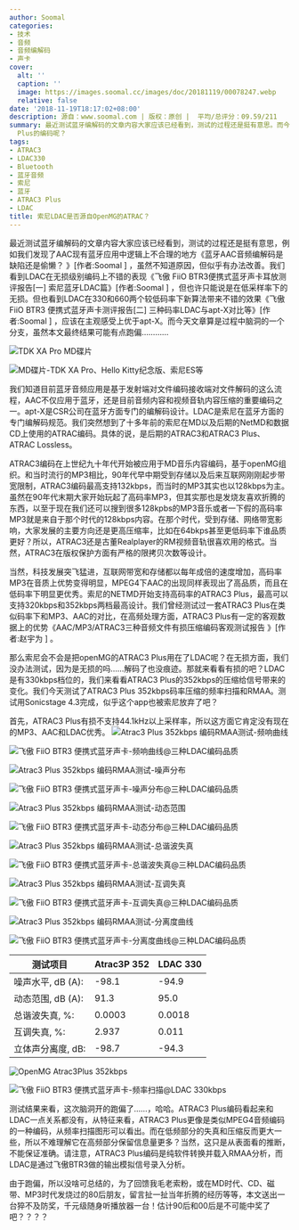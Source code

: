 ```yaml
---
author: Soomal
categories:
- 技术
- 音频
- 音频编解码
- 声卡
cover:
  alt: ''
  caption: ''
  image: https://images.soomal.cc/images/doc/20181119/00078247.webp
  relative: false
date: '2018-11-19T18:17:02+08:00'
description: 源自：www.soomal.com | 版权：原创 |  平均/总评分：09.59/211
summary: 最近测试蓝牙编解码的文章内容大家应该已经看到，测试的过程还是挺有意思。而今天文章算是过程中脑洞的一个分支，索尼的LDAC会不会来源于ATRAC3
  Plus的编码呢？
tags:
- ATRAC3
- LDAC330
- Bluetooth
- 蓝牙音频
- 索尼
- 蓝牙
- ATRAC3 Plus
- LDAC
title: 索尼LDAC是否源自OpenMG的ATRAC？
---
```


最近测试蓝牙编解码的文章内容大家应该已经看到，测试的过程还是挺有意思，例如我们发现了AAC现有蓝牙应用中逻辑上不合理的地方《蓝牙AAC音频编解码是缺陷还是偷懒？ 》[作者:Soomal ]
，虽然不知道原因，但似乎有办法改善。我们看到LDAC在无损级别编码上不错的表现《飞傲 FiiO BTR3便携式蓝牙声卡耳放测评报告[一] 索尼蓝牙LDAC篇》[作者:Soomal ]
，但也许只能说是在低采样率下的无损。但也看到LDAC在330和660两个较低码率下新算法带来不错的效果《飞傲 FiiO BTR3 便携式蓝牙声卡测评报告[二] 三种码率LDAC与apt-X对比等》[作者:Soomal ]
，应该在主观感受上优于apt-X。而今天文章算是过程中脑洞的一个分支，虽然本文最终结果可能有点跑偏…………



![TDK XA Pro MD碟片](https://images.soomal.cc/images/doc/20130626/00032718_01.webp)



![MD碟片-TDK XA Pro、Hello Kitty纪念版、索尼ES等](https://images.soomal.cc/images/doc/20130626/00032720_01.webp)



我们知道目前蓝牙音频应用是基于发射端对文件编码接收端对文件解码的这么流程，AAC不仅应用于蓝牙，还是目前音频内容和视频音轨内容压缩的重要编码之一。apt-X是CSR公司在蓝牙方面专门的编解码设计。LDAC是索尼在蓝牙方面的专门编解码规范。我们突然想到了十多年前的索尼在MD以及后期的NetMD和数据CD上使用的ATRAC编码。具体的说，是后期的ATRAC3和ATRAC3 Plus、ATRAC Lossless。

ATRAC3编码在上世纪九十年代开始被应用于MD音乐内容编码，基于openMG组织。和当时流行的MP3相比，90年代早中期受到存储以及后来互联网刚刚起步带宽限制，ATRAC3编码最高支持132kbps，而当时的MP3其实也以128kbps为主。虽然在90年代末期大家开始玩起了高码率MP3，但其实那也是发烧友喜欢折腾的东西，以至于现在我们还可以搜到很多128kpbs的MP3音乐或者一下假的高码率MP3就是来自于那个时代的128kbps内容。在那个时代，受到存储、网络带宽影响，大家发展的主要方向还是更高压缩率，比如在64bkps甚至更低码率下谁品质更好？所以，ATRAC3还是古董Realplayer的RM视频音轨很喜欢用的格式。当然，ATRAC3在版权保护方面有严格的限拷贝次数等设计。

当然，科技发展突飞猛进，互联网带宽和存储都以每年成倍的速度增加，高码率MP3在音质上优势变得明显，MPEG4下AAC的出现同样表现出了高品质，而且在低码率下明显更优秀。索尼的NETMD开始支持高码率的ATRAC3 Plus，最高可以支持320kbps和352kbps两档最高设计。我们曾经测试过一套ATRAC3 Plus在类似码率下和MP3、AAC的对比，在高频处理方面，ATRAC3 Plus有一定的客观数据上的优势《AAC/MP3/ATRAC3三种音频文件有损压缩编码客观测试报告 》[作者:赵宇为 ]
。

那么索尼会不会是把openMG的ATRAC3 Plus用在了LDAC呢？在无损方面，我们没办法测试，因为是无损的吗……解码了也没痕迹。那就来看看有损的吧？LDAC是有330kbps档位的，我们来看看ATRAC3 Plus的352kbps的压缩给信号带来的变化。我们今天测试了ATRAC3 Plus 352kbps码率压缩的频率扫描和RMAA。测试用Sonicstage 4.3完成，似乎这个app也被索尼放弃了吧？

首先，ATRAC3 Plus有损不支持44.1kHz以上采样率，所以这方面它肯定没有现在的MP3、AAC和LDAC优秀。
![Atrac3 Plus 352kbps 编码RMAA测试-频响曲线](https://images.soomal.cc/images/doc/20181119/00078241_01.webp)




![飞傲 FiiO BTR3 便携式蓝牙声卡-频响曲线@三种LDAC编码品质](https://images.soomal.cc/images/doc/20181012/00077366_01.webp)




![Atrac3 Plus 352kbps 编码RMAA测试-噪声分布](https://images.soomal.cc/images/doc/20181119/00078242_01.webp)




![飞傲 FiiO BTR3 便携式蓝牙声卡-噪声分布@三种LDAC编码品质](https://images.soomal.cc/images/doc/20181012/00077367_01.webp)




![Atrac3 Plus 352kbps 编码RMAA测试-动态范围](https://images.soomal.cc/images/doc/20181119/00078243_01.webp)




![飞傲 FiiO BTR3 便携式蓝牙声卡-动态分布@三种LDAC编码品质](https://images.soomal.cc/images/doc/20181012/00077368_01.webp)




![Atrac3 Plus 352kbps 编码RMAA测试-总谐波失真](https://images.soomal.cc/images/doc/20181119/00078244_01.webp)




![飞傲 FiiO BTR3 便携式蓝牙声卡-总谐波失真@三种LDAC编码品质](https://images.soomal.cc/images/doc/20181012/00077369_01.webp)




![Atrac3 Plus 352kbps 编码RMAA测试-互调失真](https://images.soomal.cc/images/doc/20181119/00078245_01.webp)




![飞傲 FiiO BTR3 便携式蓝牙声卡-互调失真@三种LDAC编码品质](https://images.soomal.cc/images/doc/20181012/00077370_01.webp)




![Atrac3 Plus 352kbps 编码RMAA测试-分离度曲线](https://images.soomal.cc/images/doc/20181119/00078246_01.webp)




![飞傲 FiiO BTR3 便携式蓝牙声卡-分离度曲线@三种LDAC编码品质](https://images.soomal.cc/images/doc/20181012/00077371_01.webp)




| 测试项目 | Atrac3P 352 | LDAC 330 |
| --- | --- | --- |
| 噪声水平, dB (A): | -98.1 | -94.9 |
| 动态范围, dB (A): | 91.3 | 95.0 |
| 总谐波失真, %: | 0.0003 | 0.0018 |
| 互调失真, %: | 2.937 | 0.011 |
| 立体声分离度, dB: | -98.7 | -94.3 |


![OpenMG Atrac3Plus 352kbps](https://images.soomal.cc/images/doc/20181119/00078240_01.webp)




![飞傲 FiiO BTR3 便携式蓝牙声卡-频率扫描@LDAC 330kbps](https://images.soomal.cc/images/doc/20181012/00077384_01.webp)




测试结果来看，这次脑洞开的跑偏了……，哈哈。ATRAC3 Plus编码看起来和LDAC一点关系都没有，从特征来看，ATRAC3 Plus更像是类似MPEG4音频编码的一种编码，从频率扫描图形可以看出。而在低频部分的失真和压缩反而更大一些，所以不难理解它在高频部分保留信息量更多？当然，这只是从表面看的推断，不能保证准确。请注意，ATRAC3 Plus编码是纯软件转换并载入RMAA分析，而LDAC是通过飞傲BTR3做的输出模拟信号录入分析。

由于跑偏，所以没啥可总结的，为了回馈我毛老索粉，或在MD时代、CD、磁带、MP3时代发烧过的80后朋友，留言扯一扯当年折腾的经历等等，本文送出一台猝不及防奖，千元级随身听播放器一台！估计90后和00后是不可能中奖了吧？？？？